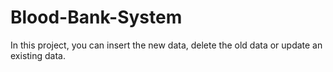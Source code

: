 # Blood-Bank-System

In this project, you can insert the new data, delete the old data or update an existing data.
